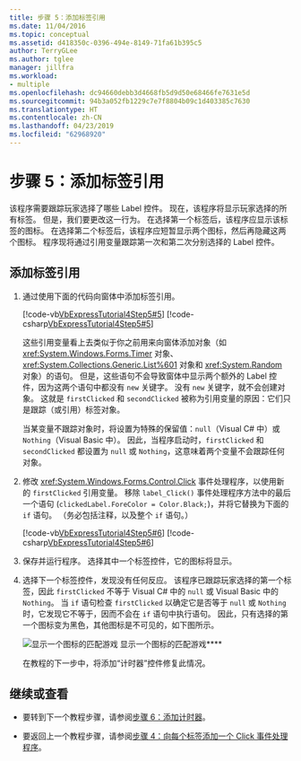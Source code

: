 ```yaml
---
title: 步骤 5：添加标签引用
ms.date: 11/04/2016
ms.topic: conceptual
ms.assetid: d418350c-0396-494e-8149-71fa61b395c5
author: TerryGLee
ms.author: tglee
manager: jillfra
ms.workload:
- multiple
ms.openlocfilehash: dc94660debb3d4668fb5d9d50e68466fe7631e5d
ms.sourcegitcommit: 94b3a052fb1229c7e7f8804b09c1d403385c7630
ms.translationtype: HT
ms.contentlocale: zh-CN
ms.lasthandoff: 04/23/2019
ms.locfileid: "62968920"
---
```

# <a name="step-5-add-label-references"></a>步骤 5：添加标签引用
该程序需要跟踪玩家选择了哪些 Label 控件。 现在，该程序将显示玩家选择的所有标签。 但是，我们要更改这一行为。 在选择第一个标签后，该程序应显示该标签的图标。 在选择第二个标签后，该程序应短暂显示两个图标，然后再隐藏这两个图标。 程序现将通过引用变量跟踪第一次和第二次分别选择的 Label 控件。

## <a name="to-add-label-references"></a>添加标签引用

1. 通过使用下面的代码向窗体中添加标签引用。

     [!code-vb[VbExpressTutorial4Step5#5](../ide/codesnippet/VisualBasic/step-5-add-label-references_1.vb)]
     [!code-csharp[VbExpressTutorial4Step5#5](../ide/codesnippet/CSharp/step-5-add-label-references_1.cs)]

     这些引用变量看上去类似于你之前用来向窗体添加对象（如 <xref:System.Windows.Forms.Timer> 对象、<xref:System.Collections.Generic.List%601> 对象和 <xref:System.Random> 对象）的语句。 但是，这些语句不会导致窗体中显示两个额外的 Label 控件，因为这两个语句中都没有 `new` 关键字。 没有 `new` 关键字，就不会创建对象。 这就是 `firstClicked` 和 `secondClicked` 被称为引用变量的原因：它们只是跟踪（或引用）标签对象。

     当某变量不跟踪对象时，将设置为特殊的保留值：`null`（Visual C# 中）或 `Nothing`（Visual Basic 中）。 因此，当程序启动时，`firstClicked` 和 `secondClicked` 都设置为 `null` 或 `Nothing`，这意味着两个变量不会跟踪任何对象。

2. 修改 <xref:System.Windows.Forms.Control.Click> 事件处理程序，以使用新的 `firstClicked` 引用变量。 移除 `label_Click()` 事件处理程序方法中的最后一个语句 (`clickedLabel.ForeColor = Color.Black;`)，并将它替换为下面的 `if` 语句。 （务必包括注释，以及整个 `if` 语句。）

     [!code-vb[VbExpressTutorial4Step5#6](../ide/codesnippet/VisualBasic/step-5-add-label-references_2.vb)]
     [!code-csharp[VbExpressTutorial4Step5#6](../ide/codesnippet/CSharp/step-5-add-label-references_2.cs)]

3. 保存并运行程序。 选择其中一个标签控件，它的图标将显示。

4. 选择下一个标签控件，发现没有任何反应。 该程序已跟踪玩家选择的第一个标签，因此 `firstClicked` 不等于 Visual C# 中的 `null` 或 Visual Basic 中的 `Nothing`。 当 `if` 语句检查 `firstClicked` 以确定它是否等于 `null` 或 `Nothing` 时，它发现它不等于，因而不会在 `if` 语句中执行语句。 因此，只有选择的第一个图标变为黑色，其他图标是不可见的，如下图所示。

     ![显示一个图标的匹配游戏](../ide/media/express_tut4step5.png)
显示一个图标的匹配游戏****

     在教程的下一步中，将添加“计时器”控件修复此情况。

## <a name="to-continue-or-review"></a>继续或查看

- 要转到下一个教程步骤，请参阅[步骤 6：添加计时器](../ide/step-6-add-a-timer.md)。

- 要返回上一个教程步骤，请参阅[步骤 4：向每个标签添加一个 Click 事件处理程序](../ide/step-4-add-a-click-event-handler-to-each-label.md)。
